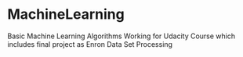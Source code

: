 # MachineLearning
Basic Machine Learning Algorithms Working for Udacity Course which includes final project as Enron Data Set Processing
